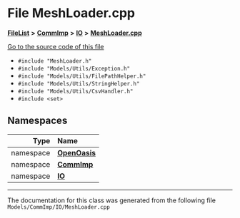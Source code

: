 

# File MeshLoader.cpp



[**FileList**](files.md) **>** [**CommImp**](dir_6202b98a8704f42b1ea358646461643f.md) **>** [**IO**](dir_3b1940e7bde9c1f91eabae8dc723b4f2.md) **>** [**MeshLoader.cpp**](_mesh_loader_8cpp.md)

[Go to the source code of this file](_mesh_loader_8cpp_source.md)



* `#include "MeshLoader.h"`
* `#include "Models/Utils/Exception.h"`
* `#include "Models/Utils/FilePathHelper.h"`
* `#include "Models/Utils/StringHelper.h"`
* `#include "Models/Utils/CsvHandler.h"`
* `#include <set>`













## Namespaces

| Type | Name |
| ---: | :--- |
| namespace | [**OpenOasis**](namespace_open_oasis.md) <br> |
| namespace | [**CommImp**](namespace_open_oasis_1_1_comm_imp.md) <br> |
| namespace | [**IO**](namespace_open_oasis_1_1_comm_imp_1_1_i_o.md) <br> |





















































------------------------------
The documentation for this class was generated from the following file `Models/CommImp/IO/MeshLoader.cpp`

